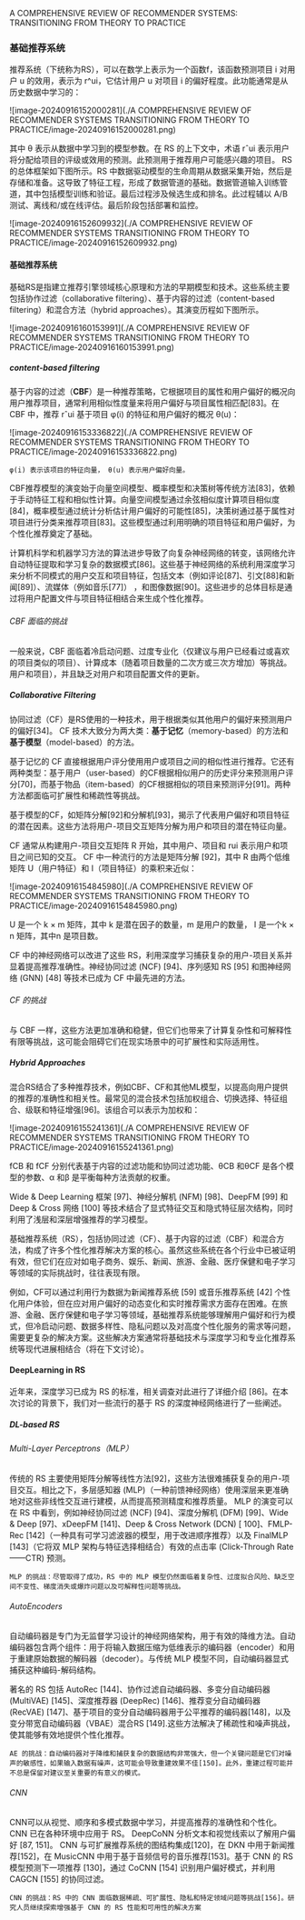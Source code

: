 A COMPREHENSIVE REVIEW OF RECOMMENDER SYSTEMS:  TRANSITIONING FROM THEORY TO PRACTICE

### 基础推荐系统

推荐系统（下统称为RS），可以在数学上表示为一个函数f，该函数预测项目 i 对用户 u 的效用，表示为 r^ui，它估计用户 u 对项目 i 的偏好程度。此功能通常是从历史数据中学习的：

![image-20240916152000281](./A COMPREHENSIVE REVIEW OF RECOMMENDER SYSTEMS  TRANSITIONING FROM THEORY TO PRACTICE/image-20240916152000281.png)

其中 θ 表示从数据中学习到的模型参数。在 RS 的上下文中，术语 rˆui 表示用户将分配给项目的评级或效用的预测。此预测用于推荐用户可能感兴趣的项目。 RS 的总体框架如下图所示。RS 中数据驱动模型的生命周期从数据采集开始，然后是存储和准备。这导致了特征工程，形成了数据管道的基础。数据管道输入训练管道，其中包括模型训练和验证。最后过程涉及候选生成和排名。此过程辅以 A/B 测试、离线和/或在线评估。最后阶段包括部署和监控。

![image-20240916152609932](./A COMPREHENSIVE REVIEW OF RECOMMENDER SYSTEMS  TRANSITIONING FROM THEORY TO PRACTICE/image-20240916152609932.png)

#### 基础推荐系统

基础RS是指建立推荐引擎领域核心原理和方法的早期模型和技术。这些系统主要包括协作过滤（collaborative filtering）、基于内容的过滤（content-based filtering）和混合方法（hybrid approaches）。其演变历程如下图所示。

![image-20240916160153991](./A COMPREHENSIVE REVIEW OF RECOMMENDER SYSTEMS  TRANSITIONING FROM THEORY TO PRACTICE/image-20240916160153991.png)

##### content-based filtering

基于内容的过滤（**CBF**）是一种推荐策略，它根据项目的属性和用户偏好的概况向用户推荐项目，通常利用相似性度量来将用户偏好与项目属性相匹配[83]。在 CBF 中，推荐 rˆui 基于项目 φ(i) 的特征和用户偏好的概况 θ(u)：

![image-20240916153336822](./A COMPREHENSIVE REVIEW OF RECOMMENDER SYSTEMS  TRANSITIONING FROM THEORY TO PRACTICE/image-20240916153336822.png)

```
φ(i) 表示该项目的特征向量， θ(u) 表示用户偏好向量。
```

CBF推荐模型的演变始于向量空间模型、概率模型和决策树等传统方法[83]，依赖于手动特征工程和相似性计算。向量空间模型通过余弦相似度计算项目相似度[84]，概率模型通过统计分析估计用户偏好的可能性[85]，决策树通过基于属性对项目进行分类来推荐项目[83]。这些模型通过利用明确的项目特征和用户偏好，为个性化推荐奠定了基础。

计算机科学和机器学习方法的算法进步导致了向复杂神经网络的转变，该网络允许自动特征提取和学习复杂的数据模式[86]。这些基于神经网络的系统利用深度学习来分析不同模式的用户交互和项目特征，包括文本（例如评论[87]、引文[88]和新闻[89]）、流媒体（例如音乐[77]） ，和图像数据[90]。这些进步的总体目标是通过将用户配置文件与项目特征相结合来生成个性化推荐。

###### CBF 面临的挑战

一般来说，CBF 面临着冷启动问题、过度专业化（仅建议与用户已经看过或喜欢的项目类似的项目）、计算成本（随着项目数量的二次方或三次方增加）等挑战。用户和项目），并且缺乏对用户和项目配置文件的更新。

##### Collaborative Filtering

协同过滤（CF）是RS使用的一种技术，用于根据类似其他用户的偏好来预测用户的偏好[34]。 CF 技术大致分为两大类：**基于记忆**（memory-based）的方法和**基于模型**（model-based）的方法。

基于记忆的 CF 直接根据用户评分使用用户或项目之间的相似性进行推荐。它还有两种类型：基于用户（user-based）的CF根据相似用户的历史评分来预测用户评分[70]，而基于物品（item-based）的CF根据相似的项目来预测评分[91]。两种方法都面临可扩展性和稀疏性等挑战。

基于模型的CF，如矩阵分解[92]和分解机[93]，揭示了代表用户偏好和项目特征的潜在因素。这些方法将用户-项目交互矩阵分解为用户和项目的潜在特征向量。

CF 通常从构建用户-项目交互矩阵 R 开始，其中用户、项目和 rui 表示用户和项目之间已知的交互。 CF 中一种流行的方法是矩阵分解 [92]，其中 R 由两个低维矩阵 U（用户特征）和 I（项目特征）的乘积来近似：

![image-20240916154845980](./A COMPREHENSIVE REVIEW OF RECOMMENDER SYSTEMS  TRANSITIONING FROM THEORY TO PRACTICE/image-20240916154845980.png)

U 是一个 k × m 矩阵，其中 k 是潜在因子的数量，m 是用户的数量， I 是一个k × n 矩阵，其中n 是项目数。

CF 中的神经网络可以改进了这些 RS，利用深度学习捕获复杂的用户-项目关系并显着提高推荐准确性。神经协同过滤 (NCF) [94]、序列感知 RS [95] 和图神经网络 (GNN) [48] 等技术已成为 CF 中最先进的方法。  

###### CF 的挑战

与 CBF 一样，这些方法更加准确和稳健，但它们也带来了计算复杂性和可解释性有限等挑战，这可能会阻碍它们在现实场景中的可扩展性和实际适用性。

##### Hybrid Approaches

混合RS结合了多种推荐技术，例如CBF、CF和其他ML模型，以提高向用户提供的推荐的准确性和相关性。最常见的混合技术包括加权组合、切换选择、特征组合、级联和特征增强[96]。该组合可以表示为加权和：

![image-20240916155241361](./A COMPREHENSIVE REVIEW OF RECOMMENDER SYSTEMS  TRANSITIONING FROM THEORY TO PRACTICE/image-20240916155241361.png)

fCB 和 fCF 分别代表基于内容的过滤功能和协同过滤功能、θCB 和θCF 是各个模型的参数、α 和β 是平衡每种方法贡献的权重。

Wide & Deep Learning 框架 [97]、神经分解机 (NFM) [98]、DeepFM [99] 和 Deep & Cross 网络 [100] 等技术结合了显式特征交互和隐式特征层次结构，同时利用了浅层和深层增强推荐的学习模型。

基础推荐系统（RS），包括协同过滤（CF）、基于内容的过滤（CBF）和混合方法，构成了许多个性化推荐解决方案的核心。虽然这些系统在各个行业中已被证明有效，但它们在应对如电子商务、娱乐、新闻、旅游、金融、医疗保健和电子学习等领域的实际挑战时，往往表现有限。

例如，CF可以通过利用行为数据为新闻推荐系统 [59] 或音乐推荐系统 [42] 个性化用户体验，但在应对用户偏好的动态变化和实时推荐需求方面存在困难。在旅游、金融、医疗保健和电子学习等领域，基础推荐系统能够理解用户偏好和行为模式，但冷启动问题、数据多样性、隐私问题以及对高度个性化服务的需求等问题，需要更复杂的解决方案。这些解决方案通常将基础技术与深度学习和专业化推荐系统等现代进展相结合（将在下文讨论）。

#### DeepLearning in RS

近年来，深度学习已成为 RS 的标准，相关调查对此进行了详细介绍 [86]。在本次讨论的背景下，我们对一些流行的基于 RS 的深度神经网络进行了一些阐述。

##### DL-based RS

###### Multi-Layer Perceptrons（MLP）

传统的 RS 主要使用矩阵分解等线性方法[92]，这些方法很难捕获复杂的用户-项目交互。相比之下，多层感知器 (MLP)（一种前馈神经网络）使用深层来更准确地对这些非线性交互进行建模，从而提高预测精度和推荐质量。 MLP 的演变可以在 RS 中看到，例如神经协同过滤 (NCF) [94]、深度分解机 (DFM) [99]、Wide & Deep [97]、xDeepFM [141]、Deep & Cross Network (DCN) [ 100]、FMLP-Rec [142]（一种具有可学习滤波器的模型，用于改进顺序推荐）以及 FinalMLP [143]（它将双 MLP 架构与特征选择相结合）有效的点击率 (Click-Through Rate——CTR) 预测。

```
MLP 的挑战：尽管取得了成功，RS 中的 MLP 模型仍然面临着复杂性、过度拟合风险、缺乏空间不变性、梯度消失或爆炸问题以及可解释性问题等挑战。
```

###### AutoEncoders

自动编码器是专门为无监督学习设计的神经网络架构，用于有效的降维方法。自动编码器包含两个组件：用于将输入数据压缩为低维表示的编码器（encoder）和用于重建原始数据的解码器（decoder）。与传统 MLP 模型不同，自动编码器显式捕获这种编码-解码结构。

著名的 RS 包括 AutoRec [144]、协作过滤自动编码器、多变分自动编码器 (MultiVAE) [145]、深度推荐器 (DeepRec) [146]、推荐变分自动编码器 (RecVAE) [147]、基于项目的变分自动编码器用于公平推荐的编码器[148]，以及变分带宽自动编码器（VBAE）混合RS [149].这些方法解决了稀疏性和噪声挑战，使其能够有效地提供个性化推荐。

```
AE 的挑战：自动编码器对于降维和捕获复杂的数据结构非常强大，但一个关键问题是它们对噪声的敏感性，如果输入数据有噪声，这可能会导致重建效果不佳[150]。此外，重建过程可能并不总是保留对建议至关重要的有意义的模式。
```

###### CNN

CNN可以从视觉、顺序和多模式数据中学习，并提高推荐的准确性和个性化。 CNN 已在各种环境中应用于 RS。 DeepCoNN 分析文本和视觉线索以了解用户偏好 [87, 151]。 CNN 与可扩展推荐系统的图结构集成[120]，在 DKN 中用于新闻推荐[152]，在 MusicCNN 中用于基于音频信号的音乐推荐[153]。基于 CNN 的 RS 模型预测下一项推荐 [130]，通过 CoCNN [154] 识别用户偏好模式，并利用 CAGCN [155] 的协同过滤。

```
CNN 的挑战：RS 中的 CNN 面临数据稀疏、可扩展性、隐私和特定领域问题等挑战[156]。研究人员继续探索增强基于 CNN 的 RS 性能和可用性的解决方案
```

